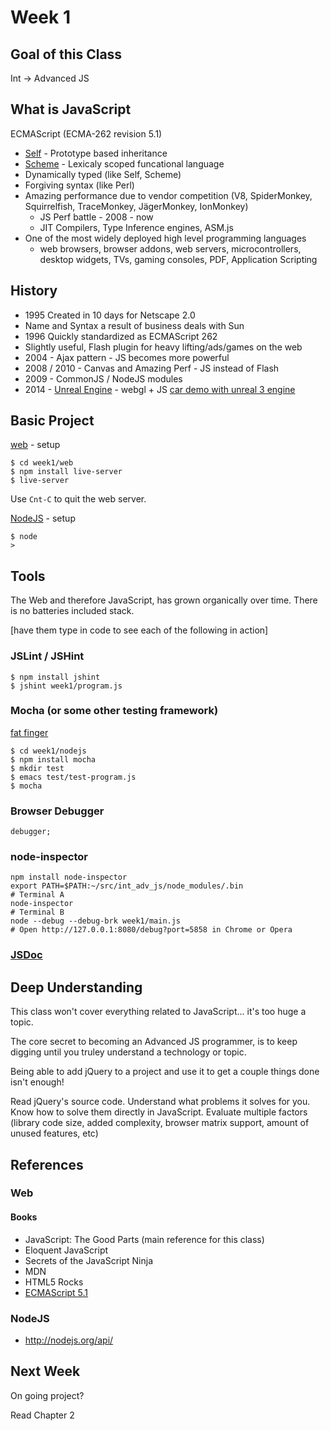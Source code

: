 # Week 1

## Goal of this Class

Int -> Advanced JS

## What is JavaScript

ECMAScript (ECMA-262 revision 5.1)

* [Self](https://en.wikipedia.org/wiki/Self_%28programming_language%29) - Prototype based inheritance
* [Scheme](https://en.wikipedia.org/wiki/Scheme_%28programming_language%29) - Lexicaly scoped funcational language
* Dynamically typed (like Self, Scheme)
* Forgiving syntax (like Perl)
* Amazing performance due to vendor competition (V8, SpiderMonkey, Squirrelfish, TraceMonkey, JägerMonkey, IonMonkey)
  * JS Perf battle - 2008 - now
  * JIT Compilers, Type Inference engines, ASM.js
* One of the most widely deployed high level programming languages
  * web browsers, browser addons, web servers, microcontrollers, desktop widgets, TVs, gaming consoles, PDF, Application Scripting


## History

* 1995 Created in 10 days for Netscape 2.0
* Name and Syntax a result of business deals with Sun
* 1996 Quickly standardized as ECMAScript 262
* Slightly useful, Flash plugin for heavy lifting/ads/games on the web
* 2004 - Ajax pattern - JS becomes more powerful
* 2008 / 2010 - Canvas and Amazing Perf - JS instead of Flash
* 2009 - CommonJS / NodeJS modules
* 2014 - [Unreal Engine](https://www.youtube.com/watch?v=_RDkCVFPl2Q) - webgl + JS [car demo with unreal 3 engine](http://tegleg.co.uk/ue4/cartegeditor.html)

## Basic Project

[web](week1/web) - setup

    $ cd week1/web
    $ npm install live-server
    $ live-server

Use `Cnt-C` to quit the web server.

[NodeJS](week1/nodejs)  - setup

    $ node
    > 


## Tools

The Web and therefore JavaScript, has grown organically over time.
There is no batteries included stack.

[have them type in code to see each of the following in action]

### JSLint / JSHint

    $ npm install jshint
    $ jshint week1/program.js

### Mocha (or some other testing framework)

[fat finger](week1/test/test-program.js)

    $ cd week1/nodejs
    $ npm install mocha
    $ mkdir test
    $ emacs test/test-program.js
    $ mocha

### Browser Debugger

    debugger;

### node-inspector
    npm install node-inspector
    export PATH=$PATH:~/src/int_adv_js/node_modules/.bin
    # Terminal A
    node-inspector
    # Terminal B
    node --debug --debug-brk week1/main.js
    # Open http://127.0.0.1:8080/debug?port=5858 in Chrome or Opera

### [JSDoc](http://usejsdoc.org/)

## Deep Understanding

This class won't cover everything related to JavaScript... it's too huge a topic.

The core secret to becoming an Advanced JS programmer, is to keep digging until you truley understand a technology or topic.

Being able to add jQuery to a project and use it to get a couple things done isn't enough!

Read jQuery's source code. Understand what problems it solves for you. Know how to solve them directly in JavaScript.
Evaluate multiple factors (library code size, added complexity, browser matrix support, amount of unused features, etc)

## References

### Web
#### Books
* JavaScript: The Good Parts (main reference for this class)
* Eloquent JavaScript
* Secrets of the JavaScript Ninja
* MDN
* HTML5 Rocks
* [ECMAScript 5.1](http://www.ecma-international.org/publications/files/ECMA-ST/Ecma-262.pdf)

### NodeJS
* http://nodejs.org/api/

## Next Week

On going project?

Read Chapter 2


